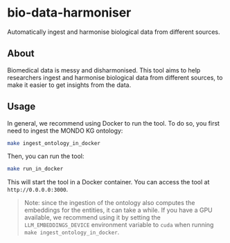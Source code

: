 # bio-data-harmoniser

Automatically ingest and harmonise biological data from different sources.

## About

Biomedical data is messy and disharmonised. This tool aims to help researchers ingest and harmonise biological data from
different sources, to make it easier to get insights from the data.

## Usage

In general, we recommend using Docker to run the tool. To do so, you first need to ingest the MONDO KG ontology:

```bash
make ingest_ontology_in_docker
```

Then, you can run the tool:

```bash
make run_in_docker
```

This will start the tool in a Docker container. You can access the tool at `http://0.0.0.0:3000`.

> Note: since the ingestion of the ontology also computes the embeddings for the entities, it can take a while. If you
have a GPU available, we recommend using it by setting the `LLM_EMBEDDINGS_DEVICE` environment variable to `cuda` when
running `make ingest_ontology_in_docker`.

